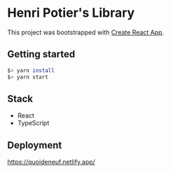 # Henri Potier's Library

This project was bootstrapped with [Create React App](https://github.com/facebook/create-react-app).

## Getting started

```bash
$> yarn install
$> yarn start
```

## Stack

- React
- TypeScript

## Deployment

https://quoideneuf.netlify.app/
